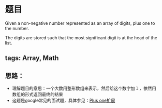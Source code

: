 # 题目
Given a non-negative number represented as an array of digits, plus one to the number.

The digits are stored such that the most significant digit is at the head of the list.

## tags: Array, Math

## 思路：
* 理解题目的意思：一个大数用整形数组来表示，然后给这个数字加１，依然用数组的形式返回最终的结果
* 这题是google常见的面试题，具体参见：[Plus one扩展](http://blog.csdn.net/linhuanmars/article/details/22365957)
